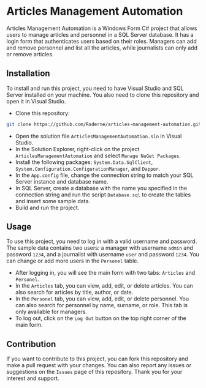 # Articles Management Automation

Articles Management Automation is a Windows Form C# project that allows users to manage articles and personnel in a SQL Server database. It has a login form that authenticates users based on their roles. Managers can add and remove personnel and list all the articles, while journalists can only add or remove articles.

## Installation

To install and run this project, you need to have Visual Studio and SQL Server installed on your machine. You also need to clone this repository and open it in Visual Studio.

- Clone this repository:

```bash
git clone https://github.com/Raderne/articles-management-automation.git
```

- Open the solution file `ArticlesManagementAutomation.sln` in Visual Studio.
- In the Solution Explorer, right-click on the project `ArticlesManagementAutomation` and select `Manage NuGet Packages`.
- Install the following packages: `System.Data.SqlClient`, `System.Configuration.ConfigurationManager`, and `Dapper`.
- In the `App.config` file, change the connection string to match your SQL Server instance and database name.
- In SQL Server, create a database with the name you specified in the connection string and run the script `Database.sql` to create the tables and insert some sample data.
- Build and run the project.

## Usage

To use this project, you need to log in with a valid username and password. The sample data contains two users: a manager with username `admin` and password `1234`, and a journalist with username `user` and password `1234`. You can change or add more users in the `Personel` table.

- After logging in, you will see the main form with two tabs: `Articles` and `Personel`.
- In the `Articles` tab, you can view, add, edit, or delete articles. You can also search for articles by title, author, or date.
- In the `Personel` tab, you can view, add, edit, or delete personnel. You can also search for personnel by name, surname, or role. This tab is only available for managers.
- To log out, click on the `Log Out` button on the top right corner of the main form.

## Contribution

If you want to contribute to this project, you can fork this repository and make a pull request with your changes. You can also report any issues or suggestions on the `Issues` page of this repository. Thank you for your interest and support.
